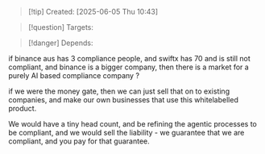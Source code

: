 
>[!tip] Created: [2025-06-05 Thu 10:43]

>[!question] Targets: 

>[!danger] Depends: 

if binance aus has 3 compliance people, and swiftx has 70 and is still not compliant, and binance is a bigger company, then there is a market for a purely AI based compliance company ?

if we were the money gate, then we can just sell that on to existing companies, and make our own businesses that use this whitelabelled product.

We would have a tiny head count, and be refining the agentic processes to be compliant, and we would sell the liability - we guarantee that we are compliant, and you pay for that guarantee.